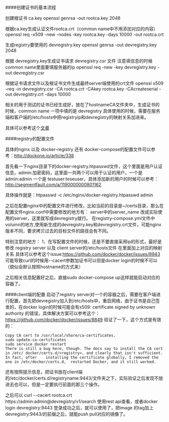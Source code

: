 
####创建证书的基本流程

创建根证书 ca.key
openssl genrsa -out rootca.key 2048

根据ca.key生成认证文件rootca.crt（common name中不用添加对应的内容）
openssl req -x509 -new -nodes -key rootca.key -days 10000 -out rootca.crt

生成registry要使用的 devregistry.key
openssl genrsa -out devregistry.key 2048

根据 devregistry.key生成证书请求 devregistry.csr 文件 注意填信息的时候 common name里面要填服务器的ip
openssl req -new -key devregistry.key -out devregistry.csr

根据证书请求文件以及根证书文件生成最终server端使用的crt文件
openssl x509 -req -in devregistry.csr -CA rootca.crt -CAkey rootca.key -CAcreateserial -out devregistry.crt -days 10000

相关的用于测试的证书已经生成好，放在了hostnameCA文件夹中，生成证书的时候，common name 一项中填的是 devregistry 具体使用的时候，需要在服务端和客户端的/etc/hosts中把registryip和devregistry的映射关系加进来。

具体可以参考这个[文章](https://www.digitalocean.com/community/tutorials/how-to-set-up-a-private-docker-registry-on-ubuntu-14-04)


####registry的配置文件

具体的nginx 以及 docker-registry 还有 docker-compose的配置文件可以参考：http://dockone.io/article/338

首先看一下nginx目录下的docker-registry.htpasswd文件，这个里面是用户认证信息，admin:加密密码，这里面一共两个可以用于认证的用户，一个是admin:admin 一个是 testuser:teseuser，具体添加新的用户的时候可以参考：http://segmentfault.com/a/1190000000801162

具体操作就是：htpasswd -c /etc/nginx/docker-registry.htpasswd admin

之后在配置nginx中的配置文件进行修改，比如当前的目录是~/certs目录，那么在配置文件nginx.conf中需要修改的地方有：
server中的server_name 改成实际使用的server，这里就写成devregistry就行。
在registry-compose.yml文件中 volumn的地方,使用新生成的devregistry.key和devregistry.crt文件，可能nginx版本不同，要求拷贝过去的目标文件的路径会有不同。

特别注意的地方：
1、在写配置文件的时候，还是不要直接采用ip的形式，最好是修改 registry server 以及 client server的/etc/hosts文件 在里面加上对应的映射关系 具体可以参考这个issue:https://github.com/docker/docker/issues/8943 可能导致curl的时候用--cacert参数加证书可以但是docker login的时候不可以（貌似会默认按照hostname的方式来）

之后相关信息配置好之后，直接sudo docker-compose up这样就能启动对应的容器了。

####client端的配置
启动了registry server对一个的容器之后，需要在客户端进行配置，首先把devregistry加入到/etc/hosts中，重启网络，由于证书是自己签发的，在docker login的时候可能会有x509: certificate signed by unknown authority 的错误，具体解决方案可以参考这个：https://github.com/docker/docker/issues/8849 验证了一下，这个方式是有效的：
 
	Copy CA cert to /usr/local/share/ca-certificates.
 	sudo update-ca-certificates
 	sudo service docker restart
 	There is still a bug here, though. The docs say to install the CA cert in /etc/	docker/certs.d/<registry>, and clearly that isn't sufficient. In fact, after 	installing the certificate globally, I removed the one in /etc/docker/certs.d, 	restarted Docker, and it still worked.

还有按照提示信息，把证书放在client端的/etc/docker/certs.d/registryname:9443/文件夹之下，实际验证之后发现不放进去也可以，但是一定要执行前面的那三个操作。

之后可以 curl --cacert rootca.crt https://admin:admin@devregistry/v1/search 使用rest api查看，或者docker login devregistry:9443 登录成功之后，就可以使用了，把image 的tag加上 devregistry:9443/的前缀之后，就能push  pull对应的镜像了。






